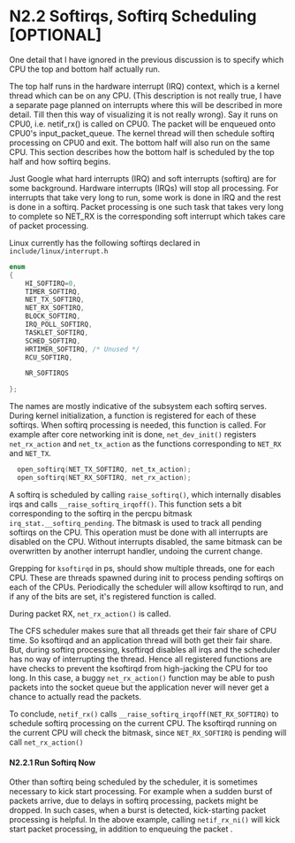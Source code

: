 # N2.2 Softirqs, Softirq Scheduling [OPTIONAL]

One detail that I have ignored in the previous discussion is to specify which CPU the top and bottom half actually run.

The top half runs in the hardware interrupt (IRQ) context, which is a kernel thread which can be on any CPU. (This description is not really true, I have a separate page planned on interrupts where this will be described in more detail. Till then this way of visualizing it is not really wrong). Say it runs on CPU0, i.e. netif_rx() is called on CPU0. The packet will be enqueued onto CPU0's input_packet_queue. The kernel thread will then schedule softirq processing on CPU0 and exit. The bottom half will also run on the same CPU. This section describes how the bottom half is scheduled by the top half and how softirq begins.

Just Google what hard interrupts (IRQ) and soft interrupts (softirq) are for some background. Hardware interrupts (IRQs) will stop all processing. For interrupts that take very long to run, some work is done in IRQ and the rest is done in a softirq. Packet processing is one such task that takes very long to complete so NET_RX is the corresponding soft interrupt which takes care of packet processing.

Linux currently has the following softirqs declared in `include/linux/interrupt.h`

```c
enum
{
    HI_SOFTIRQ=0,
    TIMER_SOFTIRQ,
    NET_TX_SOFTIRQ,
    NET_RX_SOFTIRQ,
    BLOCK_SOFTIRQ,
    IRQ_POLL_SOFTIRQ,
    TASKLET_SOFTIRQ,
    SCHED_SOFTIRQ,
    HRTIMER_SOFTIRQ, /* Unused */
    RCU_SOFTIRQ,

    NR_SOFTIRQS

}; 
```



The names are mostly indicative of the subsystem each softirq serves. During kernel initialization, a function is registered for each of these softirqs. When softirq processing is needed, this function is called.
For example after core networking init is done, `net_dev_init()` registers `net_rx_action` and `net_tx_action` as the functions corresponding to `NET_RX` and `NET_TX`.

```c
  open_softirq(NET_TX_SOFTIRQ, net_tx_action);
  open_softirq(NET_RX_SOFTIRQ, net_rx_action); 
```


A softirq is scheduled by calling `raise_softirq()`, which internally disables irqs and calls `__raise_softirq_irqoff()`. This function sets a bit corresponding to the softirq in the percpu bitmask `irq_stat.__softirq_pending`. The bitmask is used to track all pending softirqs on the CPU. This operation must be done with all interrupts are disabled on the CPU. Without interrupts disabled, the same bitmask can be overwritten by another interrupt handler, undoing the current change.

Grepping for `ksoftirqd` in ps, should show multiple threads, one for each CPU. These are threads spawned during init to process pending softirqs on each of the CPUs. Periodically the scheduler will allow ksoftirqd to run, and if any of the bits are set, it's registered function is called.

During packet RX, `net_rx_action()` is called.

The CFS scheduler makes sure that all threads get their fair share of CPU time. So ksoftirqd and an application thread will both get their fair share. But, during softirq processing, ksoftirqd disables all irqs and the scheduler has no way of interrupting the thread. Hence all registered functions are have checks to prevent the ksoftirqd from high-jacking the CPU for too long.
In this case, a buggy `net_rx_action()` function may be able to push packets into the socket queue but the application never will never get a chance to actually read the packets.

To conclude, `netif_rx()` calls `__raise_softirq_irqoff(NET_RX_SOFTIRQ)` to schedule softirq processing on the current CPU. The ksoftirqd running on the current CPU will check the bitmask, since `NET_RX_SOFTIRQ` is pending will call `net_rx_action()`

#### N2.2.1 Run Softirq Now

Other than softirq being scheduled by the scheduler, it is sometimes necessary to kick start processing. For example when a sudden burst of packets arrive, due to delays in softirq processing, packets might be dropped. In such cases, when a burst is detected, kick-starting packet processing is helpful. In the above example, calling `netif_rx_ni()` will kick start packet processing, in addition to enqueuing the packet .


